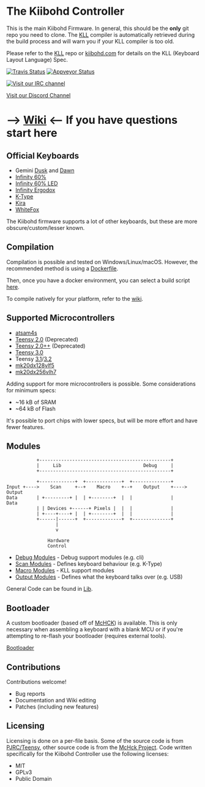The Kiibohd Controller
======================

This is the main Kiibohd Firmware.
In general, this should be the **only** git repo you need to clone.
The [KLL](https://github.com/kiibohd/kll) compiler is automatically retrieved during the build process and will warn you if your KLL compiler is too old.

Please refer to the [KLL](https://github.com/kiibohd/kll) repo or [kiibohd.com](http://kiibohd.com) for details on the KLL (Keyboard Layout Language) Spec.

[![Travis Status](https://travis-ci.org/kiibohd/controller.svg?branch=master)](https://travis-ci.org/kiibohd/controller) [![Appveyor Status](https://ci.appveyor.com/api/projects/status/67yk8tiyt88xmd15?svg=true)](https://ci.appveyor.com/project/kiibohd/controller/branch/master)

[![Visit our IRC channel](https://kiwiirc.com/buttons/irc.freenode.net/input.club.png)](https://kiwiirc.com/client/irc.freenode.net/#input.club)

[Visit our Discord Channel](https://discord.gg/GACJa4f)

# --> [Wiki](https://kiibohd.github.io/wiki/#/Quickstart) <-- If you have questions start here



Official Keyboards
------------------

* Gemini [Dusk](https://kono.store/products/gemini-dusk) and [Dawn](https://kono.store/products/gemini-dawn)
* [Infinity 60%](https://input.club/devices/infinity-keyboard/)
* [Infinity 60% LED](https://input.club/devices/infinity-keyboard/)
* [Infinity Ergodox](https://input.club/devices/infinity-ergodox/)
* [K-Type](https://input.club/k-type/)
* [Kira](https://kono.store/products/kira-mechanical-keyboard)
* [WhiteFox](https://input.club/whitefox/)


The Kiibohd firmware supports a lot of other keyboards, but these are more obscure/custom/lesser known.



Compilation
-----------

Compilation is possible and tested on Windows/Linux/macOS.
However, the recommended method is using a [Dockerfile](Dockerfiles).

Then, once you have a docker environment, you can select a build script [here](Keyboards).

To compile natively for your platform, refer to the [wiki](../../wiki).



Supported Microcontrollers
--------------------------

* [atsam4s](https://www.microchip.com/design-centers/32-bit/sam-32-bit-mcus/sam-4s-mcus)
* [Teensy 2.0](https://www.pjrc.com/store/teensy.html) (Deprecated)
* [Teensy 2.0++](https://www.pjrc.com/store/teensypp.html) (Deprecated)
* [Teensy 3.0](https://www.pjrc.com/store/teensy3.html)
* Teensy [3.1](https://www.pjrc.com/store/teensy31.html)/[3.2](https://www.pjrc.com/store/teensy32.html)
* [mk20dx128vlf5](https://www.nxp.com/part/MK20DX128VLF5)
* [mk20dx256vlh7](https://www.nxp.com/part/MK20DX256VLH7)


Adding support for more microcontrollers is possible.
Some considerations for minimum specs:

* ~16 kB of SRAM
* ~64 kB of Flash

It's possible to port chips with lower specs, but will be more effort and have fewer features.



Modules
-------

```
           +------------------------------------------------+
           |     Lib                              Debug     |
           +------------------------------------------------+

           +-------------+  +-------------+  +--------------+
Input +---->    Scan     +--+    Macro    +--+    Output    +----> Output
Data       | +---------+ |  | +--------+  |  |              |      Data
           | | Devices +------+ Pixels |  |  |              |
           | +----+----+ |  | +--------+  |  |              |
           +------|------+  +-------------+  +--------------+
                  |
                  v

               Hardware
               Control

```

* [Debug Modules](Debug) - Debug support modules (e.g. cli)
* [Scan Modules](Scan) - Defines keyboard behaviour (e.g. K-Type)
* [Macro Modules](Macro) - KLL support modules
* [Output Modules](Output) - Defines what the keyboard talks over (e.g. USB)

General Code can be found in [Lib](Lib).



Bootloader
----------

A custom bootloader (based off of [McHCK](https://github.com/mchck/mchck)) is available.
This is only necessary when assembling a keyboard with a blank MCU or if you're attempting to re-flash your bootloader (requires external tools).

[Bootloader](Bootloader)



Contributions
-------------

Contributions welcome!

* Bug reports
* Documentation and Wiki editing
* Patches (including new features)



Licensing
---------

Licensing is done on a per-file basis.
Some of the source code is from [PJRC/Teensy](http://pjrc.com), other source code is from the [McHck Project](https://mchck.org).
Code written specifically for the Kiibohd Controller use the following licenses:

* MIT
* GPLv3
* Public Domain
